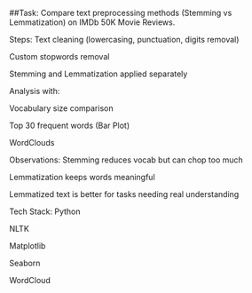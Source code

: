 ##Task: Compare text preprocessing methods (Stemming vs Lemmatization) on IMDb 50K Movie Reviews.

Steps:
Text cleaning (lowercasing, punctuation, digits removal)

Custom stopwords removal

Stemming and Lemmatization applied separately

Analysis with:

Vocabulary size comparison

Top 30 frequent words (Bar Plot)

WordClouds

Observations:
Stemming reduces vocab but can chop too much

Lemmatization keeps words meaningful

Lemmatized text is better for tasks needing real understanding

Tech Stack:
Python 

NLTK

Matplotlib

Seaborn

WordCloud

